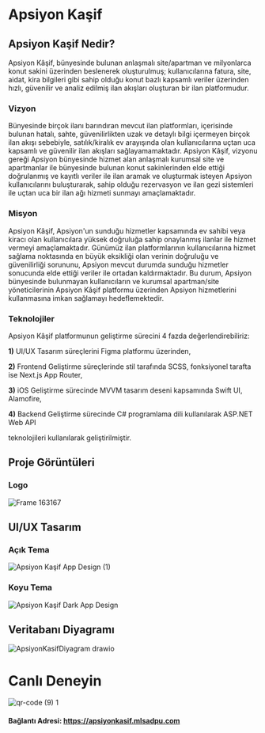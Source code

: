 # Apsiyon Kaşif 

## Apsiyon Kaşif Nedir?
Apsiyon Kâşif, bünyesinde bulunan anlaşmalı site/apartman ve milyonlarca konut sakini üzerinden beslenerek oluşturulmuş; kullanıcılarına fatura, site, aidat, kira bilgileri gibi sahip olduğu konut bazlı kapsamlı veriler üzerinden hızlı, güvenilir ve analiz edilmiş ilan akışları oluşturan bir ilan platformudur.

### Vizyon
Bünyesinde birçok ilanı barındıran mevcut ilan platformları, içerisinde bulunan hatalı, sahte, güvenilirlikten uzak ve detaylı bilgi içermeyen birçok ilan akışı sebebiyle, satılık/kiralık ev arayışında olan kullanıcılarına uçtan uca kapsamlı ve güvenilir ilan akışları sağlayamamaktadır. Apsiyon Kâşif, vizyonu gereği Apsiyon bünyesinde hizmet alan anlaşmalı kurumsal site ve apartmanlar ile bünyesinde bulunan konut sakinlerinden elde ettiği doğrulanmış ve kayıtlı veriler ile ilan aramak ve oluşturmak isteyen Apsiyon kullanıcılarını buluşturarak, sahip olduğu rezervasyon ve ilan gezi sistemleri ile uçtan uca bir ilan ağı hizmeti sunmayı amaçlamaktadır.

### Misyon
Apsiyon Kâşif, Apsiyon'un sunduğu hizmetler kapsamında ev sahibi veya kiracı olan kullanıcılara yüksek doğruluğa sahip onaylanmış ilanlar ile hizmet vermeyi amaçlamaktadır. Günümüz ilan platformlarının kullanıcılarına hizmet sağlama noktasında en büyük eksikliği olan verinin doğruluğu ve güvenilirliği sorununu, Apsiyon mevcut durumda sunduğu hizmetler sonucunda elde ettiği veriler ile ortadan kaldırmaktadır. Bu durum, Apsiyon bünyesinde bulunmayan kullanıcıların ve kurumsal apartman/site yöneticilerinin Apsiyon Kâşif platformu üzerinden Apsiyon hizmetlerini kullanmasına imkan sağlamayı hedeflemektedir.

### Teknolojiler
Apsiyon Kâşif platformunun geliştirme sürecini 4 fazda değerlendirebiliriz:

**1)** UI/UX Tasarım süreçlerini Figma platformu üzerinden,

**2)** Frontend Geliştirme süreçlerinde stil tarafında SCSS, fonksiyonel tarafta ise Next.js App Router,

**3)** iOS Geliştirme sürecinde MVVM tasarım deseni kapsamında Swift UI, Alamofire,

**4)** Backend Geliştirme sürecinde C# programlama dili kullanılarak ASP.NET Web API 

teknolojileri kullanılarak geliştirilmiştir.

## Proje Görüntüleri

### Logo 
![Frame 163167](https://github.com/user-attachments/assets/e5b6b8fe-988f-4c15-aecf-6e3cd4ea4348)

## UI/UX Tasarım

### Açık Tema
![Apsiyon Kaşif App Design (1)](https://github.com/user-attachments/assets/39377bd3-dedc-4fcf-8c66-043b622f507f)

### Koyu Tema
![Apsiyon Kaşif Dark App Design](https://github.com/user-attachments/assets/0e190528-2001-4354-892b-758dc66de616)

## Veritabanı Diyagramı
![ApsiyonKasifDiyagram drawio](https://github.com/user-attachments/assets/6f3e9c37-a587-4592-afea-9e2f8bc3d0c2)

# Canlı Deneyin
![qr-code (9) 1](https://github.com/user-attachments/assets/2b8b5094-4e98-442a-8386-eee54f04dcc8)

#### Bağlantı Adresi: https://apsiyonkasif.mlsadpu.com

